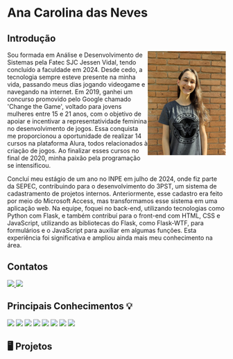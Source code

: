 # Ana Carolina das Neves

## Introdução

<div>
  <div style="display: inline_block">
    <img align="right" src="files/foto.jpeg" width="180">
  </div>
  Sou formada em Análise e Desenvolvimento de Sistemas pela Fatec SJC Jessen Vidal, tendo concluído a faculdade em 2024. Desde cedo, a tecnologia sempre esteve presente na minha vida, passando meus dias jogando videogame e navegando na internet. Em 2019, ganhei um concurso promovido pelo Google chamado 'Change the Game', voltado para jovens mulheres entre 15 e 21 anos, com o objetivo de apoiar e incentivar a representatividade feminina no desenvolvimento de jogos. Essa conquista me proporcionou a oportunidade de realizar 14 cursos na plataforma Alura, todos relacionados à criação de jogos. Ao finalizar esses cursos no final de 2020, minha paixão pela programação se intensificou.

  Concluí meu estágio de um ano no INPE em julho de 2024, onde fiz parte da SEPEC, contribuindo para o desenvolvimento do 3PST, um sistema de cadastramento de projetos internos. Anteriormente, esse cadastro era feito por meio do Microsoft Access, mas transformamos esse sistema em uma aplicação web. Na equipe, foquei no back-end, utilizando tecnologias como Python com Flask, e também contribuí para o front-end com HTML, CSS e JavaScript, utilizando as bibliotecas do Flask, como Flask-WTF, para formulários e o JavaScript para auxiliar em algumas funções. Esta experiência foi significativa e ampliou ainda mais meu conhecimento na área.
</div>

## Contatos
<a href="https://www.linkedin.com/in/ana-carolina-neves-36aa68207/" target="_blank">
    <img src="https://img.shields.io/badge/-LinkedIn-%230077B5?style=for-the-badge&logo=linkedin&logoColor=white" target="_blank"> 
</a>

<a href="https://github.com/AnaCarolinaNeves" target="_blank">
    <img src="https://img.shields.io/badge/GitHub-181717.svg?style=for-the-badge&logo=GitHub&logoColor=white" target="_blank"> 
</a> 

## Principais Conhecimentos 💡
<img src="https://skillicons.dev/icons?i=html"/> <img src="https://skillicons.dev/icons?i=css"/> <img src="https://skillicons.dev/icons?i=javascript"/> <img src="https://skillicons.dev/icons?i=typescript"/> <img src="https://skillicons.dev/icons?i=react"/> <img src="https://skillicons.dev/icons?i=nodejs"/> <img src="https://skillicons.dev/icons?i=flask"/> <img src="https://skillicons.dev/icons?i=python"/> 

## 🖥️ Projetos 
